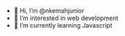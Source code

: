 - 👋 Hi, I’m @nkemahjunior
- 👀 I’m interested in web development 
- 🌱 I’m currently learning Javascript 


<!---
nkemahjunior/nkemahjunior is a ✨ special ✨ repository because its `README.md` (this file) appears on your GitHub profile.
You can click the Preview link to take a look at your changes.
--->

